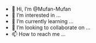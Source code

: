 - 👋 Hi, I’m @Mufan-Mufan
- 👀 I’m interested in ...
- 🌱 I’m currently learning ...
- 💞️ I’m looking to collaborate on ...
- 📫 How to reach me ...

<!---
Mufan-Mufan/Mufan-Mufan is a ✨ special ✨ repository because its `README.md` (this file) appears on your GitHub profile.
You can click the Preview link to take a look at your changes.
--->
